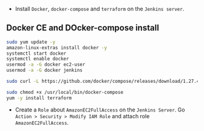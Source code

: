 - Install `Docker`, `docker-compose` and `terraform` on the `Jenkins server`.

## Docker CE and DOcker-compose install
```bash
sudo yum update -y
amazon-linux-extras install docker -y
systemctl start docker
systemctl enable docker
usermod -a -G docker ec2-user
usermod -a -G docker jenkins

sudo curl -L https://github.com/docker/compose/releases/download/1.27.4/docker-compose-$(uname -s)-$(uname -m) -o /usr/local/bin/docker-compose

sudo chmod +x /usr/local/bin/docker-compose
yum -y install terraform
```

- Create a `Role` about `AmazonEC2FullAccess` on the `Jenkins Server`. Go `Action > Security > Modify IAM Role` and attach role `AmazonEC2FullAccess`.